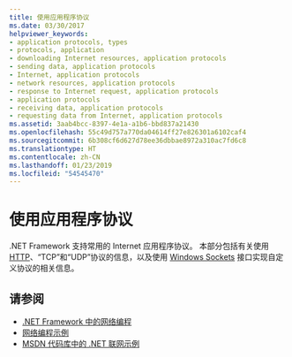 ```yaml
---
title: 使用应用程序协议
ms.date: 03/30/2017
helpviewer_keywords:
- application protocols, types
- protocols, application
- downloading Internet resources, application protocols
- sending data, application protocols
- Internet, application protocols
- network resources, application protocols
- response to Internet request, application protocols
- application protocols
- receiving data, application protocols
- requesting data from Internet, application protocols
ms.assetid: 3aab4bcc-8397-4e1a-a1b6-bbd837a21430
ms.openlocfilehash: 55c49d757a770da04614ff27e826301a6102caf4
ms.sourcegitcommit: 6b308cf6d627d78ee36dbbae8972a310ac7fd6c8
ms.translationtype: HT
ms.contentlocale: zh-CN
ms.lasthandoff: 01/23/2019
ms.locfileid: "54545470"
---
```

# <a name="using-application-protocols"></a>使用应用程序协议
.NET Framework 支持常用的 Internet 应用程序协议。 本部分包括有关使用 [HTTP](../../../docs/framework/network-programming/http.md)、“TCP”和“UDP”协议的信息，以及使用 [Windows Sockets](../../../docs/framework/network-programming/sockets.md) 接口实现自定义协议的相关信息。  
  
## <a name="see-also"></a>请参阅
- [.NET Framework 中的网络编程](../../../docs/framework/network-programming/index.md)
- [网络编程示例](../../../docs/framework/network-programming/network-programming-samples.md)
- [MSDN 代码库中的 .NET 联网示例](https://code.msdn.microsoft.com/Wiki/View.aspx?ProjectName=nclsamples)
